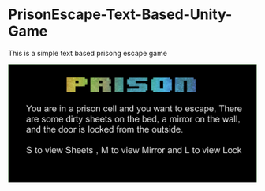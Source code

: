 # PrisonEscape-Text-Based-Unity-Game

This is a simple text based prisong escape game

![Prison Escape](/Assets/ScreenShot.png)
